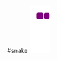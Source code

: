 #snake
![snake gif](https://github.com/MuhammadKasimov/MuhammadKasimov/blob/output/github-contribution-grid-snake.gif)
